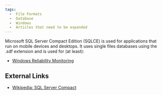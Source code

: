 ```yaml
---
tags:
  -  File Formats
  -  Database
  -  Windows
  -  Articles that need to be expanded
---
```

Microsoft SQL Server Compact Edition (SQLCE) is used for applications
that run on mobile devices and desktops. It uses single files databases
using the .sdf extension and is used for (at least):

- [Windows Reliability
  Monitoring](windows#reliability_monitoring.md)

## External Links

- [Wikipedia: SQL Server
  Compact](http://en.wikipedia.org/wiki/SQL_Server_Compact)